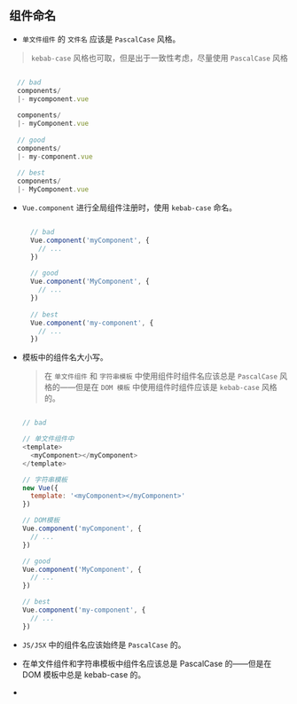 ## 组件命名

-  `单文件组件` 的 `文件名` 应该是 `PascalCase` 风格。
  
  > `kebab-case` 风格也可取，但是出于一致性考虑，尽量使用 `PascalCase` 风格
  
  ```javascript
  
    // bad 
    components/
    |- mycomponent.vue
    
    components/
    |- myComponent.vue
    
    // good 
    components/
    |- my-component.vue
    
    // best
    components/
    |- MyComponent.vue
  ```


- `Vue.component` 进行全局组件注册时，使用 `kebab-case` 命名。
  
  ```javascript
  
    // bad 
    Vue.component('myComponent', {
      // ...
    })
    
    // good 
    Vue.component('MyComponent', {
      // ...
    })
    
    // best
    Vue.component('my-component', {
      // ...
    })
  ```
  
- 模板中的组件名大小写。
  
  > 在 `单文件组件` 和 `字符串模板` 中使用组件时组件名应该总是 `PascalCase` 风格的——但是在 `DOM 模板` 中使用组件时组件应该是 `kebab-case` 风格的。
  
    ```javascript
  
    // bad 
    
    // 单文件组件中
    <template>
      <myComponent></myComponent>
    </template>
    
    // 字符串模板
    new Vue({
      template: '<myComponent></myComponent>'
    })
    
    // DOM模板
    Vue.component('myComponent', {
      // ...
    })
    
    // good 
    Vue.component('MyComponent', {
      // ...
    })
    
    // best
    Vue.component('my-component', {
      // ...
    })
  ```

- `JS/JSX` 中的组件名应该始终是 `PascalCase` 的。  


- 在单文件组件和字符串模板中组件名应该总是 PascalCase 的——但是在 DOM 模板中总是 kebab-case 的。

-
